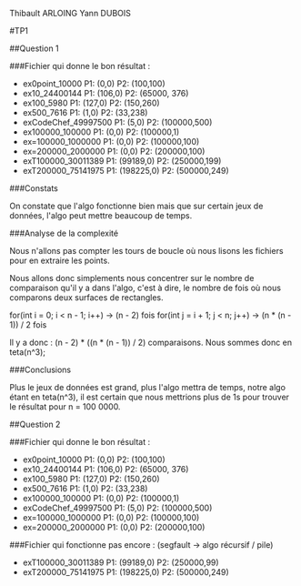 Thibault ARLOING
Yann DUBOIS

#TP1

##Question 1

###Fichier qui donne le bon résultat :
- ex0point_10000 P1: (0,0) P2: (100,100)
- ex10_24400144 P1: (106,0) P2: (65000, 376)
- ex100_5980 P1: (127,0) P2: (150,260)
- ex500_7616 P1: (1,0) P2: (33,238)
- exCodeChef_49997500 P1: (5,0) P2: (100000,500)
- ex100000_100000 P1: (0,0) P2: (100000,1)
- ex=100000_1000000 P1: (0,0) P2: (100000,100)
- ex=200000_2000000 P1: (0,0) P2: (200000,100)
- exT100000_30011389 P1: (99189,0) P2: (250000,199)
- exT200000_75141975 P1: (198225,0) P2: (500000,249)

###Constats

On constate que l'algo fonctionne bien mais que sur certain jeux de données, l'algo
peut mettre beaucoup de temps.

###Analyse de la complexité

Nous n'allons pas compter les tours de boucle où nous lisons les fichiers pour
en extraire les points.

Nous allons donc simplements nous concentrer sur le nombre de comparaison qu'il y a
dans l'algo, c'est à dire, le nombre de fois où nous comparons deux surfaces de rectangles.

for(int i = 0; i < n - 1; i++) -> (n - 2) fois
  for(int j = i + 1; j < n; j++) -> (n * (n - 1)) / 2 fois

Il y a donc : (n - 2) * ((n * (n - 1)) / 2) comparaisons.
Nous sommes donc en teta(n^3);

###Conclusions

Plus le jeux de données est grand, plus l'algo mettra de temps, notre algo étant en
teta(n^3), il est certain que nous mettrions plus de 1s pour trouver le résultat pour
n = 100 0000.

##Question 2

###Fichier qui donne le bon résultat :
- ex0point_10000 P1: (0,0) P2: (100,100)
- ex10_24400144 P1: (106,0) P2: (65000, 376)
- ex100_5980 P1: (127,0) P2: (150,260)
- ex500_7616 P1: (1,0) P2: (33,238)
- ex100000_100000 P1: (0,0) P2: (100000,1)
- exCodeChef_49997500 P1: (5,0) P2: (100000,500)
- ex=100000_1000000 P1: (0,0) P2: (100000,100)
- ex=200000_2000000 P1: (0,0) P2: (200000,100)

###Fichier qui fonctionne pas encore : (segfault -> algo récursif / pile)
- exT100000_30011389 P1: (99189,0) P2: (250000,99)
- exT200000_75141975 P1: (198225,0) P2: (500000,249)
